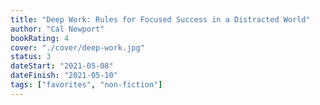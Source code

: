 ```yaml
---
title: "Deep Work: Rules for Focused Success in a Distracted World"
author: "Cal Newport"
bookRating: 4
cover: "./cover/deep-work.jpg"
status: 3
dateStart: "2021-05-08"
dateFinish: "2021-05-10"
tags: ["favorites", "non-fiction"]
---
```

